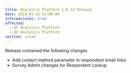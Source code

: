 ```yaml
---
title: Analytics Platform 1.6.22 Release
date: 2024-01-25 22:00:00
informational: true
affected:
  - US Analytics Platform
  - EU Analytics Platform
section: issue
---
```


Release contained the following changes

- Add contact method parameter in respondent email links
- Survey Admin changes for Respondent Lookup

